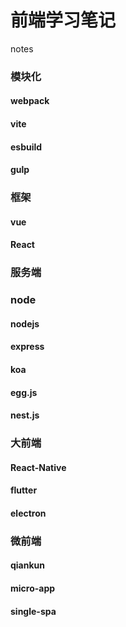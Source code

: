 # 前端学习笔记
notes
### 模块化
#### webpack
#### vite
#### esbuild
#### gulp
### 框架
#### vue
#### React
### 服务端
### node
#### nodejs
#### express
#### koa
#### egg.js
#### nest.js
### 大前端 
#### React-Native
#### flutter
#### electron
### 微前端
#### qiankun
#### micro-app
#### single-spa
